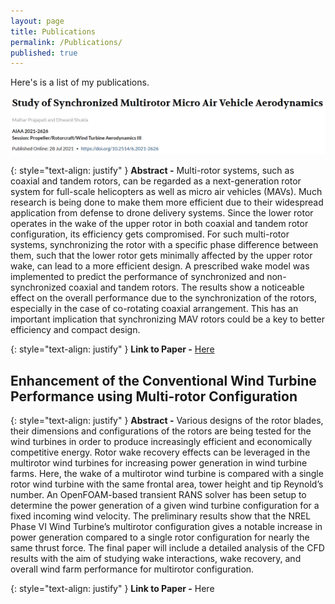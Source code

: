 ```yaml
---
layout: page
title: Publications
permalink: /Publications/
published: true
---
```

Here's is a list of my publications.

![paper1.png](/assets/paper1.png)

{: style="text-align: justify" }
**Abstract -** Multi-rotor systems, such as coaxial and tandem rotors, can be regarded as a 
next-generation rotor system for full-scale helicopters as well as micro air vehicles 
(MAVs). Much research is being done to make them more efficient due to their widespread 
application from defense to drone delivery systems. Since the lower rotor operates in the 
wake of the upper rotor in both coaxial and tandem rotor configuration, its efficiency gets 
compromised. For such multi-rotor systems, synchronizing the rotor with a specific phase 
difference between them, such that the lower rotor gets minimally affected by the upper 
rotor wake, can lead to a more efficient design. A prescribed wake model was implemented
to predict the performance of synchronized and non-synchronized coaxial and tandem 
rotors. The results show a noticeable effect on the overall performance due to the 
synchronization of the rotors, especially in the case of co-rotating coaxial arrangement. 
This has an important implication that synchronizing MAV rotors could be a key to better 
efficiency and compact design.

{: style="text-align: justify" }
**Link to Paper -** [Here](https://arc.aiaa.org/doi/abs/10.2514/6.2021-2626)

## Enhancement of the Conventional Wind Turbine Performance using Multi-rotor Configuration

{: style="text-align: justify" }
**Abstract -** Various designs of the rotor blades, their dimensions and configurations of the 
rotors are being tested for the wind turbines in order to produce increasingly efficient and 
economically competitive energy. Rotor wake recovery effects can be leveraged in the 
multirotor wind turbines for increasing power generation in wind turbine farms. Here, 
the wake of a multirotor wind turbine is compared with a single rotor wind turbine with 
the same frontal area, tower height and tip Reynold’s number. An OpenFOAM-based 
transient RANS solver has been setup to determine the power generation of a given wind 
turbine configuration for a fixed incoming wind velocity. The preliminary results show 
that the NREL Phase VI Wind Turbine’s multirotor configuration gives a notable increase 
in power generation compared to a single rotor configuration for nearly the same thrust
force. The final paper will include a detailed analysis of the CFD results with the aim of 
studying wake interactions, wake recovery, and overall wind farm performance for 
multirotor configuration.

{: style="text-align: justify" }
**Link to Paper -** Here

